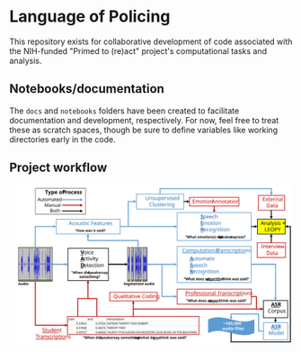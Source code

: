 # Language of Policing

This repository exists for collaborative development of code associated with the NIH-funded "Primed to (re)act" project's computational tasks and analysis.

## Notebooks/documentation

The `docs` and `notebooks` folders have been created to facilitate documentation and development, respectively. For now, feel free to treat these as scratch spaces, though be sure to define variables like working directories early in the code. 

## Project workflow

![Error loading graphic](./NIH_P2Rconceptmap2021_10_19.svg)
